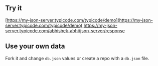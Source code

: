 ## Try it

[https://my-json-server.typicode.com/typicode/demo](https://my-json-server.typicode.com/typicode/demo)
https://my-json-server.typicode.com/abhishek-abhi/json-server/response

## Use your own data

Fork it and change `db.json` values or create a repo with a `db.json` file.
